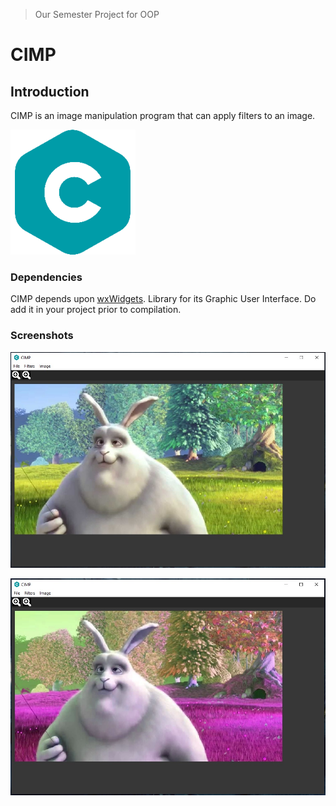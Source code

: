 > Our Semester Project for OOP

# CIMP
## Introduction
CIMP is an image manipulation program that can apply filters to an image.

![logo](/media/icon.png)

### Dependencies
CIMP depends upon [wxWidgets](https://github.com/wxWidgets/wxWidgets). Library for its
Graphic User Interface. Do add it in your project prior to compilation.

### Screenshots

![original image](/media/sc1.jpg)

![alienate filter](/media/sc2.jpg)